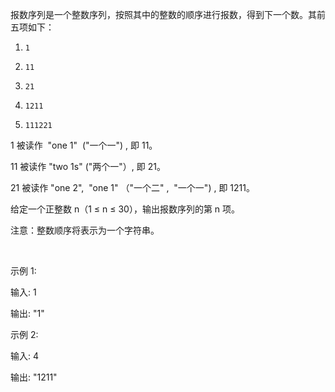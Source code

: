 报数序列是一个整数序列，按照其中的整数的顺序进行报数，得到下一个数。其前五项如下：

1.     1

2.     11

3.     21

4.     1211

5.     111221

1 被读作  "one 1"  ("一个一") , 即 11。

11 被读作 "two 1s" ("两个一"）, 即 21。

21 被读作 "one 2",  "one 1" （"一个二" ,  "一个一") , 即 1211。

给定一个正整数 n（1 ≤ n ≤ 30），输出报数序列的第 n 项。

注意：整数顺序将表示为一个字符串。

 

示例 1:

输入: 1

输出: "1"

示例 2:

输入: 4

输出: "1211"

